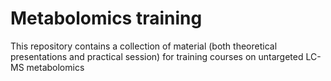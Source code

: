 # Metabolomics training
This repository contains a collection of material (both theoretical presentations and practical session) for training courses on untargeted LC-MS metabolomics
